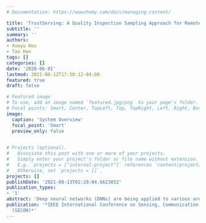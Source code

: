 ```yaml
---
# Documentation: https://wowchemy.com/docs/managing-content/

title: 'TrustServing: A Quality Inspection Sampling Approach for Remote DNN Services'
subtitle: ''
summary: ''
authors:
- Xueyu Hou
- Tao Han
tags: []
categories: []
date: '2020-06-01'
lastmod: 2021-08-12T17:50:12-04:00
featured: true
draft: false

# Featured image
# To use, add an image named `featured.jpg/png` to your page's folder.
# Focal points: Smart, Center, TopLeft, Top, TopRight, Left, Right, BottomLeft, Bottom, BottomRight.
image:
  caption: 'System Overview'
  focal_point: 'Smart'
  preview_only: false
  

# Projects (optional).
#   Associate this post with one or more of your projects.
#   Simply enter your project's folder or file name without extension.
#   E.g. `projects = ["internal-project"]` references `content/project/deep-learning/index.md`.
#   Otherwise, set `projects = []`.
projects: []
publishDate: '2021-08-13T02:20:04.662385Z'
publication_types:
- '1'
abstract: 'Deep neural networks (DNNs) are being applied to various areas such as computer vision, autonomous vehicles, and healthcare, etc. However, DNNs are notorious for their high computational complexity and cannot be executed efficiently on resource constrained Internet of Things (IoT) devices. Various solutions have been proposed to handle the high computational complexity of DNNs. Offloading computing tasks of DNNs from IoT devices to cloud/edge servers is one of the most popular and promising solutions. While such remote DNN services provided by servers largely reduce computing tasks on IoT devices, it is challenging for IoT devices to inspect whether the quality of the service meets their service level objectives (SLO) or not. In this paper, we address this problem and propose a novel approach named QIS (quality inspection sampling) that can efficiently inspect the quality of the remote DNN services for IoT devices. To realize QIS, we design a new ID-generation method to generate data (IDs) that can identify the serving DNN models on edge servers. QIS inserts the IDs into the input data stream and implements sampling inspection on SLO violations. The experiment results show that the QIS approach can reliably inspect, with a nearly 100% success rate, the service qualtiy of remote DNN services when the SLA level is 99.9% or lower at the cost of only up to 0.5% overhead.'
publication: '*IEEE International Conference on Sensing, Communication and Networking
  (SECON)*'
---
```


